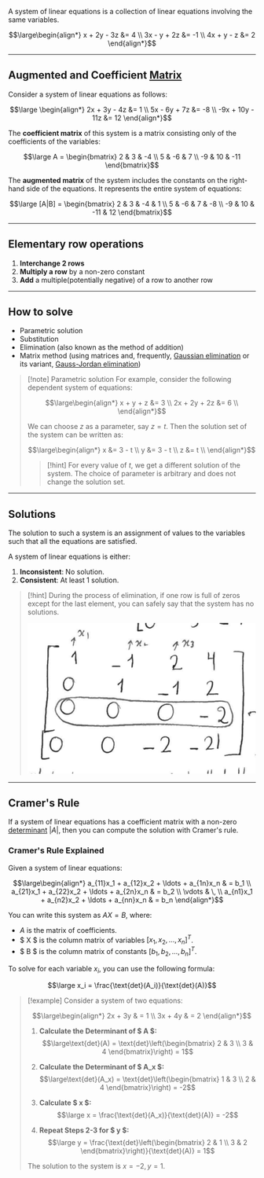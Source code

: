 A system of linear equations is a collection of linear equations involving the same variables.

$$\large\begin{align*} x + 2y - 3z &= 4 \\ 3x - y + 2z &= -1 \\ 4x + y - z &= 2 \end{align*}$$

---

## Augmented and Coefficient [Matrix](Matrix%20(ML).md)

Consider a system of linear equations as follows: 

$$\large \begin{align*} 2x + 3y - 4z &= 1 \\ 5x - 6y + 7z &= -8 \\ -9x + 10y - 11z &= 12 \end{align*}$$

The **coefficient matrix** of this system is a matrix consisting only of the coefficients of the variables: 

$$\large A = \begin{bmatrix} 2 & 3 & -4 \\ 5 & -6 & 7 \\ -9 & 10 & -11 \end{bmatrix}$$

The **augmented matrix** of the system includes the constants on the right-hand side of the equations. It represents the entire system of equations: 

$$\large [A|B] = \begin{bmatrix} 2 & 3 & -4 & 1 \\ 5 & -6 & 7 & -8 \\ -9 & 10 & -11 & 12 \end{bmatrix}$$

---

## Elementary row operations

1. **Interchange 2 rows**
2. **Multiply a row** by a non-zero constant
3. **Add** a multiple(potentially negative) of a row to another row

---

## How to solve

- Parametric solution
- Substitution 
- Elimination (also known as the method of addition) 
- Matrix method (using matrices and, frequently, [Gaussian elimination](Gaussian%20Elimination.md) or its variant, [Gauss-Jordan elimination](Gaussian%20Elimination.md))


> [!note] Parametric solution
> For example, consider the following dependent system of equations:
> 
> $$\large\begin{align*} x + y + z &= 3 \\ 2x + 2y + 2z &= 6 \\ \end{align*}$$
> 
> We can choose $z$ as a parameter, say $z=t$. Then the solution set of the system can be written as:
> 
> $$\large\begin{align*} x &= 3 - t \\ y &= 3 - t \\ z &= t \\ \end{align*}$$
> 
> 
> > [!hint]
> > For every value of $t$, we get a different solution of the system.
> > The choice of parameter is arbitrary and does not change the solution set.
> 

---

## Solutions

The solution to such a system is an assignment of values to the variables such that all the equations are satisfied.

A system of linear equations is either: 
1. **Inconsistent**: No solution.
2. **Consistent**: At least 1 solution.


> [!hint]
> During the process of elimination, if one row is full of zeros except for the last element, you can safely say that the system has no solutions.
> 
> ![](../z_images/Pasted%20image%2020230806132327.png)

---

## Cramer's Rule

If a system of linear equations has a coefficient matrix with a non-zero [determinant](Determinant.md) $|A|$, then you can compute the solution with Cramer's rule.
### Cramer's Rule Explained

Given a system of linear equations:

$$\large\begin{align*} a_{11}x_1 + a_{12}x_2 + \ldots + a_{1n}x_n & = b_1 \\ a_{21}x_1 + a_{22}x_2 + \ldots + a_{2n}x_n & = b_2 \\ \vdots & \, \\ a_{n1}x_1 + a_{n2}x_2 + \ldots + a_{nn}x_n & = b_n \end{align*}$$

You can write this system as $AX = B$, where:
- $A$ is the matrix of coefficients.
- $ X $ is the column matrix of variables $[x_1, x_2, \ldots, x_n]^T$.
- $ B $ is the column matrix of constants $[b_1, b_2, \ldots, b_n]^T$.

To solve for each variable $x_i$, you can use the following formula:

$$\large x_i = \frac{\text{det}(A_i)}{\text{det}(A)}$$

> [!example]
> Consider a system of two equations:
> 
> $$\large\begin{align*} 2x + 3y & = 1 \\ 3x + 4y & = 2 \end{align*}$$
> 
> 1. **Calculate the Determinant of $ A $:**
>  $$\large\text{det}(A) = \text{det}\left(\begin{bmatrix} 2 & 3 \\ 3 & 4 \end{bmatrix}\right) = 1$$
> 
> 2. **Calculate the Determinant of $ A_x $:**
>   $$\large\text{det}(A_x) = \text{det}\left(\begin{bmatrix} 1 & 3 \\ 2 & 4 \end{bmatrix}\right) = -2$$
> 
> 3. **Calculate $ x $:**
>   $$\large x = \frac{\text{det}(A_x)}{\text{det}(A)} = -2$$
> 
> 4. **Repeat Steps 2-3 for $ y $:**
>   $$\large y = \frac{\text{det}\left(\begin{bmatrix} 2 & 1 \\ 3 & 2 \end{bmatrix}\right)}{\text{det}(A)} = 1$$
> 
> The solution to the system is $x = -2, y = 1$.
> 
